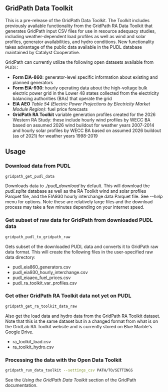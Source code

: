 ## GridPath Data Toolkit

This is a pre-release of the GridPath Data Toolkit. The Toolkit includes 
previously available functionality from the GridPath RA Data Toolkit that 
generates GridPath input CSV files for use in resource adequacy studies, 
including weather-dependent load profiles as well as wind and solar profiles,
generator availabilities, and hydro conditions. New functionality takes 
advantage of the public data available in the PUDL database maintained by 
Catalyst Cooperative.

GridPath can currently utilize the following open datasets available from PUDL:
* **Form EIA-860**: generator-level specific information about existing and 
planned generators
* **Form EIA-930**: hourly operating data about the high-voltage bulk electric 
  power grid in the Lower 48 states collected from the electricity balancing authorities (BAs) that operate the grid
* **EIA AEO** *Table 54 (Electric Power Projections by Electricity Market 
  Module Region)*: fuel price forecasts
* **GridPath RA Toolkit** variable generation profiles created for the 2026 
  Western RA Study: these include hourly wind profiles by WECC BA based on 
  assumed 2026 wind buildout for weather years 2007-2014 and hourly solar 
  profiles by WECC BA based on assumed 2026 buildout (as of 2021) for weather 
  years 1998-2019

## Usage
### Download data from PUDL

```bash
gridpath_get_pudl_data
```
Downloads data to *./pudl_download* by default.
This will download the *pudl.sqlite* database as well as the RA Toolkit 
wind and solar profiles Parquet file, and the EIA930 hourly interchange 
data Parquet file. See *--help* menu for options. Note these are relatively 
large files and the download process may take a few minutes depending on 
your internet speed.

### Get subset of raw data for GridPath from downloaded PUDL data

```bash
gridpath_pudl_to_gridpath_raw
```
Gets subset of the downloaded PUDL data and converts it to GridPath raw data format.
This will create the following files in the user-specified raw data directory:
* pudl_eia860_generators.csv
* pudl_eia930_hourly_interchange.csv
* pudl_eiaaeo_fuel_prices.csv
* pudl_ra_toolkit_var_profiles.csv

### Get other GridPath RA Toolkit data not yet on PUDL

```bash
gridpath_get_ra_toolkit_data_raw

```
Also get the load data and hydro data from the GridPath RA Toolkit dataset. 
Note that this is the same dataset but in a changed format from what is on the 
GridLab RA Toolkit website and is currently stored on Blue Marble's Google Drive.
* ra_toolkit_load.csv
* ra_toolkit_hydro.csv


### Processing the data with the Open Data Toolkit

```bash
gridpath_run_data_toolkit --settings_csv PATH/TO/SETTINGS
```

See the *Using the GridPath Data Toolkit* section of the GridPath documentation.
